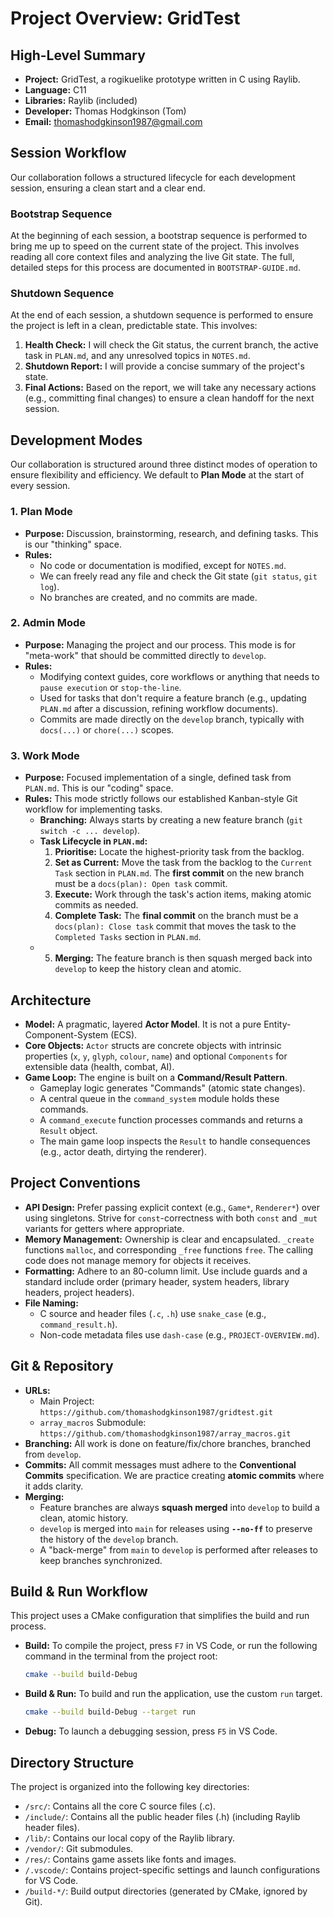 # Project Overview: GridTest

## High-Level Summary

-   **Project:** GridTest, a rogikuelike prototype written in C using Raylib.
-   **Language:** C11
-   **Libraries:** Raylib (included)
-   **Developer:** Thomas Hodgkinson (Tom)
-   **Email:** thomashodgkinson1987@gmail.com

## Session Workflow

Our collaboration follows a structured lifecycle for each development session, ensuring a clean start and a clear end.

### Bootstrap Sequence
At the beginning of each session, a bootstrap sequence is performed to bring me up to speed on the current state of the project. This involves reading all core context files and analyzing the live Git state. The full, detailed steps for this process are documented in `BOOTSTRAP-GUIDE.md`.

### Shutdown Sequence
At the end of each session, a shutdown sequence is performed to ensure the project is left in a clean, predictable state. This involves:
1.  **Health Check:** I will check the Git status, the current branch, the active task in `PLAN.md`, and any unresolved topics in `NOTES.md`.
2.  **Shutdown Report:** I will provide a concise summary of the project's state.
3.  **Final Actions:** Based on the report, we will take any necessary actions (e.g., committing final changes) to ensure a clean handoff for the next session.

## Development Modes

Our collaboration is structured around three distinct modes of operation to ensure flexibility and efficiency. We default to **Plan Mode** at the start of every session.

### 1. Plan Mode
-   **Purpose:** Discussion, brainstorming, research, and defining tasks. This is our "thinking" space.
-   **Rules:**
    -   No code or documentation is modified, except for `NOTES.md`.
    -   We can freely read any file and check the Git state (`git status`, `git log`).
    -   No branches are created, and no commits are made.

### 2. Admin Mode
-   **Purpose:** Managing the project and our process. This mode is for "meta-work" that should be committed directly to `develop`.
-   **Rules:**
    -   Modifying context guides, core workflows or anything that needs to `pause execution` or `stop-the-line`.
    -   Used for tasks that don't require a feature branch (e.g., updating `PLAN.md` after a discussion, refining workflow documents).
    -   Commits are made directly on the `develop` branch, typically with `docs(...)` or `chore(...)` scopes.

### 3. Work Mode
-   **Purpose:** Focused implementation of a single, defined task from `PLAN.md`. This is our "coding" space.
-   **Rules:** This mode strictly follows our established Kanban-style Git workflow for implementing tasks.
    -   **Branching:** Always starts by creating a new feature branch (`git switch -c ... develop`).
    -   **Task Lifecycle in `PLAN.md`:**
        1.  **Prioritise:** Locate the highest-priority task from the backlog.
        2.  **Set as Current:** Move the task from the backlog to the `Current Task` section in `PLAN.md`. The **first commit** on the new branch must be a `docs(plan): Open task` commit.
        3.  **Execute:** Work through the task's action items, making atomic commits as needed.
        4.  **Complete Task:** The **final commit** on the branch must be a `docs(plan): Close task` commit that moves the task to the `Completed Tasks` section in `PLAN.md`.
    -   5.  **Merging:** The feature branch is then squash merged back into `develop` to keep the history clean and atomic.

## Architecture

-   **Model:** A pragmatic, layered **Actor Model**. It is not a pure Entity-Component-System (ECS).
-   **Core Objects:** `Actor` structs are concrete objects with intrinsic properties (`x`, `y`, `glyph`, `colour`, `name`) and optional `Components` for extensible data (health, combat, AI).
-   **Game Loop:** The engine is built on a **Command/Result Pattern**.
    -   Gameplay logic generates "Commands" (atomic state changes).
    -   A central queue in the `command_system` module holds these commands.
    -   A `command_execute` function processes commands and returns a `Result` object.
    -   The main game loop inspects the `Result` to handle consequences (e.g., actor death, dirtying the renderer).

## Project Conventions

-   **API Design:** Prefer passing explicit context (e.g., `Game*`, `Renderer*`) over using singletons. Strive for `const`-correctness with both `const` and `_mut` variants for getters where appropriate.
-   **Memory Management:** Ownership is clear and encapsulated. `_create` functions `malloc`, and corresponding `_free` functions `free`. The calling code does not manage memory for objects it receives.
-   **Formatting:** Adhere to an 80-column limit. Use include guards and a standard include order (primary header, system headers, library headers, project headers).
-   **File Naming:**
    -   C source and header files (`.c`, `.h`) use `snake_case` (e.g., `command_result.h`).
    -   Non-code metadata files use `dash-case` (e.g., `PROJECT-OVERVIEW.md`).

## Git & Repository

-   **URLs:**
    -   Main Project: `https://github.com/thomashodgkinson1987/gridtest.git`
    -   `array_macros` Submodule: `https://github.com/thomashodgkinson1987/array_macros.git`
-   **Branching:** All work is done on feature/fix/chore branches, branched from `develop`.
-   **Commits:** All commit messages must adhere to the **Conventional Commits** specification. We are practice creating **atomic commits** where it adds clarity.
-   **Merging:**
    -   Feature branches are always **squash merged** into `develop` to build a clean, atomic history.
    -   `develop` is merged into `main` for releases using **`--no-ff`** to preserve the history of the `develop` branch.
    -   A "back-merge" from `main` to `develop` is performed after releases to keep branches synchronized.

## Build & Run Workflow

This project uses a CMake configuration that simplifies the build and run process.

-   **Build:** To compile the project, press `F7` in VS Code, or run the following command in the terminal from the project root:
    ```bash
    cmake --build build-Debug
    ```
-   **Build & Run:** To build and run the application, use the custom `run` target.
    ```bash
    cmake --build build-Debug --target run
    ```
-   **Debug:** To launch a debugging session, press `F5` in VS Code.

## Directory Structure

The project is organized into the following key directories:

-   `/src/`: Contains all the core C source files (.c).
-   `/include/`: Contains all the public header files (.h) (including Raylib header files).
-   `/lib/`: Contains our local copy of the Raylib library.
-   `/vendor/`: Git submodules.
-   `/res/`: Contains game assets like fonts and images.
-   `/.vscode/`: Contains project-specific settings and launch configurations for VS Code.
-   `/build-*/`: Build output directories (generated by CMake, ignored by Git).
